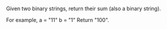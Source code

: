 
Given two binary strings, return their sum (also a binary string).

For example,
a = "11"
b = "1"
Return "100".
